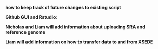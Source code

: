 **how to keep track of future changes to existing script**

**Github GUI and Rstudio**:

**Nicholas and Liam will add information about uploading SRA and reference genome**

**Liam will add information on how to transfer data to and from XSEDE**
